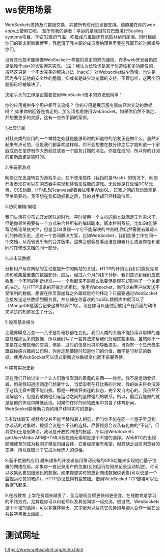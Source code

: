 # ws使用场景
WebSockets支持及时数据交换，并被所有现代浏览器支持。请直接在你的web apps上使用它吧。
至所有我的读者：幸运的是我目前在巴西进行Scaling systems项目，享受32度的气温，吃着咸八宝饭还有凯匹林纳鸡尾酒。同时根据你们的要求更新着博客，我邀请了我主要的成员侨纳琛弗里曼在我离开的时间指导你们。


没有其他技术能够像WebSocket一样提供真正的双向通信，许多web开发者仍然是依赖于ajax的长轮询来实现。（注：我认为长轮询是富于创造性和多功能性的，虽然这只是一个不太完美的解决办法（hack））对Websocket缺少热情，也许是因为多年前他的安全性的脆弱，抑或者是缺少浏览器的支持，不管怎样，这两个问题都已经被解决了。

决定手头的工作是否需要使用WebSocket技术的方法很简单：

你的应用提供多个用户相互交流吗？
你的应用是展示服务器端经常变动的数据吗？
如果你的回答是肯定的，那么请考虑使用WebSocket。如果你仍然不确定，并想要更多的灵感，这有一些杀手锏的案例。


1.社交订阅

对社交类的应用的一个裨益之处就是能够即时的知道你的朋友正在做什么。虽然听起来有点可怕，但是我们都喜欢这样做。你不会想要在数分钟之后才能知道一个家庭成员在馅饼制作大赛获胜或者一个朋友订婚的消息。你是在线的，所以你的订阅的更新应该是实时的。

2.多玩家游戏

网络正在迅速转变为游戏平台。在不使用插件（我指的是Flash）的情况下，网络开发者现在可以在浏览器中实现和体验高性能的游戏。无论你是在处理DOM元素、CSS动画，HTML5的canvas或者尝试使用WebGL，玩家之间的互动效率是至关重要的。我不想在我扣动扳机之后，我的对手却已经移动位置。


3.协同编辑/编程

我们生活在分布式开发团队的时代。平时使用一个文档的副本就满足工作需求了，但是你最终需要有一个方式来合并所有的编辑副本。版本控制系统，比如Git能够帮助处理某些文件，但是当Git发现一个它不能解决的冲突时,你仍然需要去跟踪人们的修改历史。通过一个协同解决方案，比如WebSocket，我们能够工作在同一个文档，从而省去所有的合并版本。这样会很容易看出谁在编辑什么或者你在和谁同时在修改文档的同一部分。

4.点击流数据

分析用户与你网站的互动是提升你的网站的关键。HTTP的开销让我们只能优先考虑和收集最重要的数据部分。然后，经过六个月的线下分析，我们意识到我们应该收集一个不同的判断标准——一个看起来不是那么重要但是现在却影响了一个关键的决定。与HTTP请求的开销方式相比，使用Websocket，你可以由客户端发送不受限制的数据。想要在除页面加载之外跟踪鼠标的移动？只需要通过WebSocket连接发送这些数据到服务器，并存储在你喜欢的NoSQL数据库中就可以了（MongoDB是适合记录这样的事件的）。现在你可以通过回放用户在页面的动作来清楚的知道发生了什么。


5.股票基金报价

金融界瞬息万变——几乎是每毫秒都在变化。我们人类的大脑不能持续以那样的速度处理那么多的数据，所以我们写了一些算法来帮我们处理这些事情。虽然你不一定是在处理高频的交易，但是，过时的信息也只能导致损失。当你有一个显示盘来跟踪你感兴趣的公司时，你肯定想要随时知道他们的价值，而不是10秒前的数据。使用WebSocket可以流式更新这些数据变化而不需要等待。

6.体育实况更新

现在我们开始讨论一个让人们激情澎湃的愚蠢的东西——体育。我不是运动爱好者，但是我知道运动迷们想要什么。当爱国者在打比赛的时候，我的妹夫将会沉浸于这场比赛中而不能自拔。那是一种疯狂痴迷的状态，完全发自内心的。我虽然不理解这个，但是我敬佩他们与运动之间的这种强烈的联系，所以，最后我能做的就是给他的体验中降低延迟。如果你在你的网站应用中包含了体育新闻，WebSocket能够助力你的用户获得实时的更新。


7.多媒体聊天
视频会议并不能代替和真人相见，但当你不能在同一个屋子里见到你谈话的对象时，视频会议是个不错的选择。尽管视频会议私有化做的“不错”，但其使用还是很繁琐。我可是开放式网络的粉丝，所以用WebSockets getUserMedia API和HTML5音视频元素明显是个不错的选择。WebRTC的出现顺理成章的成为我刚才概括的组合体，它看起来很有希望，但其缺乏目前浏览器的支持，所以就取消了它成为候选人的资格。


8.基于位置的应用
越来越多的开发者借用移动设备的GPS功能来实现他们基于位置的网络应用。如果你一直记录用户的位置(比如运行应用来记录运动轨迹)，你可以收集到更加细致化的数据。如果你想实时的更新网络数据仪表盘(可以说是一个监视运动员的教练)，HTTP协议显得有些笨拙。借用WebSocket TCP链接可以让数据飞起来。

9.在线教育
上学花费越来越贵了，但互联网变得更快和更便宜。在线教育是学习的不错方式，尤其是你可以和老师以及其他同学一起交流。很自然，WebSockets是个不错的选择，可以多媒体聊天、文字聊天以及其它优势如与别人合作一起在公共数字黑板上画画...

# 测试网址
https://www.websocket.org/echo.html